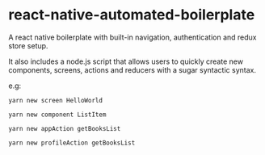 # react-native-automated-boilerplate
A react native boilerplate with built-in navigation, authentication and redux store setup.

It also includes a node.js script that allows users to quickly create new components, screens, actions and reducers with a sugar syntactic syntax.

e.g: 

`yarn new screen HelloWorld`

`yarn new component ListItem`

`yarn new appAction getBooksList`

`yarn new profileAction getBooksList`


